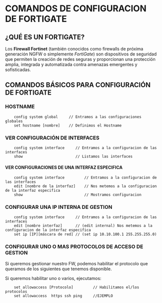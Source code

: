 # COMANDOS DE CONFIGURACION DE FORTIGATE
## ¿QUÉ ES UN FORTIGATE?

Los **Firewall Fortinet** (también conocidos como firewalls de próxima generación NGFW o simplemente *FortiGate*) son dispositivos de seguridad que permiten la creación de redes seguras y proporcionan una protección amplia, integrada y automatizada contra amenazas emergentes y sofisticadas.

## COMANDOS BÁSICOS PARA CONFIGURACIÓN DE FORTIGATE
### HOSTNAME

```
    config system global     // Entramos a las configuraciones globales
    set hostname [nombre]    // Definimos el Hostname
```

### VER CONFIGURACIÓN DE INTERFACES

```
    config system interface     // Entramos a la configuracion de las interfaces
    show                        // Listamos las interfaces
```

#### VER CONFIGURACIONES DE UNA INTERFAZ ESPECIFICA

```
    config system interface         // Entramos a la configuracion de las interfaces
    edit [nombre de la interfaz]    // Nos metemos a la configuracion de la interfaz especifica
    show                            // Mostramos configuracion
```

### CONFIGURAR UNA IP INTERNA DE GESTION

```
    config system interface     // Entramos a la configuracion de las interfaces
    edit [nombre interfaz]      // (edit internal) Nos metemos a la configuracion de la interfaz especifica
    set ip [IP][máscara de red] // (set ip 10.10.100.1 255.255.255.0)
```

### CONFIGURAR UNO O MAS PROTOCOLOS DE ACCESO DE GESTION

Si queremos gestionar nuestro FW, podemos habilitar el protocolo que queramos de los siguientes que tenemos disponible.

Si queremos habilitar uno o varios, ejecutamos:

```
    set allowaccess [Protocolo]         // Habilitamos el/los protocolos
    set allowaccess  https ssh ping     //EJEMPLO
```
